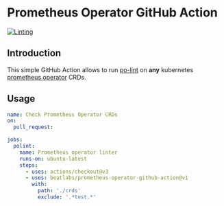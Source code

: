 # Prometheus Operator GitHub Action

[![Linting](https://github.com/beatlabs/prometheus-operator-github-action/actions/workflows/ci.yml/badge.svg)](https://github.com/beatlabs/prometheus-operator-github-action/actions/workflows/ci.yml)

## Introduction
This simple GitHub Action allows to run [po-lint](https://github.com/prometheus-operator/prometheus-operator/blob/main/Documentation/user-guides/linting.md) on **any** kubernetes [prometheus operator](https://github.com/prometheus-operator/prometheus-operator) CRDs.

## Usage
```yaml
name: Check Prometheus Operator CRDs
on:
  pull_request:

jobs:
  polint:
    name: Prometheus operator linter
    runs-on: ubuntu-latest
    steps:
      - uses: actions/checkout@v3
      - uses: beatlabs/prometheus-operator-github-action@v1
        with:
          path: './crds'
          exclude: '.*test.*'
```
